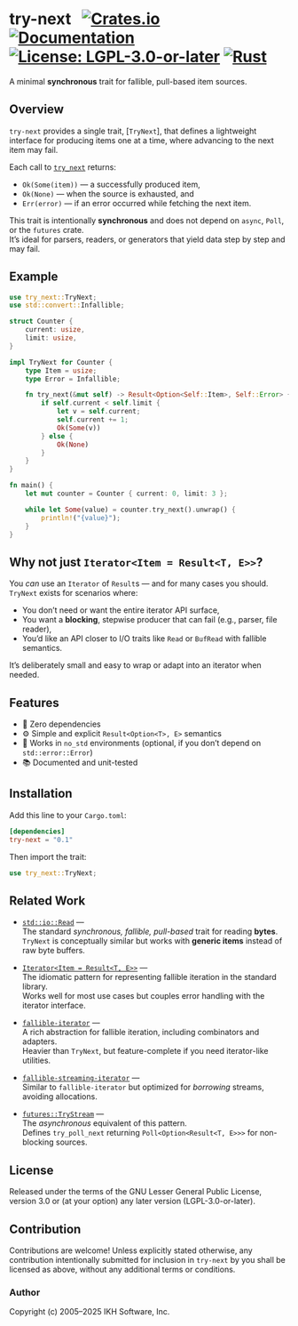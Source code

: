 # try-next &nbsp; [![Crates.io](https://img.shields.io/crates/v/try-next.svg)](https://crates.io/crates/try-next) [![Documentation](https://docs.rs/parlex/badge.svg)](https://docs.rs/try-next) [![License: LGPL-3.0-or-later](https://img.shields.io/badge/License-LGPL%203.0--or--later-blue.svg)](https://www.gnu.org/licenses/lgpl-3.0) [![Rust](https://img.shields.io/badge/rust-stable-brightgreen.svg)](https://www.rust-lang.org)

A minimal **synchronous** trait for fallible, pull-based item sources.

## Overview

`try-next` provides a single trait, [`TryNext`], that defines a lightweight interface for producing items one at a time, where advancing to the next item may fail.

Each call to [`try_next`](https://docs.rs/try-next/latest/try_next/trait.TryNext.html#tymethod.try_next) returns:

- `Ok(Some(item))` — a successfully produced item,  
- `Ok(None)` — when the source is exhausted, and  
- `Err(error)` — if an error occurred while fetching the next item.

This trait is intentionally **synchronous** and does not depend on `async`, `Poll`, or the `futures` crate.  
It’s ideal for parsers, readers, or generators that yield data step by step and may fail.

## Example

```rust
use try_next::TryNext;
use std::convert::Infallible;

struct Counter {
    current: usize,
    limit: usize,
}

impl TryNext for Counter {
    type Item = usize;
    type Error = Infallible;

    fn try_next(&mut self) -> Result<Option<Self::Item>, Self::Error> {
        if self.current < self.limit {
            let v = self.current;
            self.current += 1;
            Ok(Some(v))
        } else {
            Ok(None)
        }
    }
}

fn main() {
    let mut counter = Counter { current: 0, limit: 3 };

    while let Some(value) = counter.try_next().unwrap() {
        println!("{value}");
    }
}
```

## Why not just `Iterator<Item = Result<T, E>>`?

You *can* use an `Iterator` of `Result`s — and for many cases you should.
`TryNext` exists for scenarios where:

* You don’t need or want the entire iterator API surface,
* You want a **blocking**, stepwise producer that can fail (e.g., parser, file reader),
* You’d like an API closer to I/O traits like `Read` or `BufRead` with fallible semantics.

It’s deliberately small and easy to wrap or adapt into an iterator when needed.


## Features

* 🦀 Zero dependencies
* ⚙️  Simple and explicit `Result<Option<T>, E>` semantics
* 🧩 Works in `no_std` environments (optional, if you don’t depend on `std::error::Error`)
* 📚 Documented and unit-tested

## Installation

Add this line to your `Cargo.toml`:

```toml
[dependencies]
try-next = "0.1"
```

Then import the trait:

```rust
use try_next::TryNext;
```

## Related Work

- [`std::io::Read`](https://doc.rust-lang.org/std/io/trait.Read.html) —  
  The standard *synchronous, fallible, pull-based* trait for reading **bytes**.  
  `TryNext` is conceptually similar but works with **generic items** instead of raw byte buffers.

- [`Iterator<Item = Result<T, E>>`](https://doc.rust-lang.org/std/iter/trait.Iterator.html) —  
  The idiomatic pattern for representing fallible iteration in the standard library.  
  Works well for most use cases but couples error handling with the iterator interface.

- [`fallible-iterator`](https://crates.io/crates/fallible-iterator) —  
  A rich abstraction for fallible iteration, including combinators and adapters.  
  Heavier than `TryNext`, but feature-complete if you need iterator-like utilities.

- [`fallible-streaming-iterator`](https://crates.io/crates/fallible-streaming-iterator) —  
  Similar to `fallible-iterator` but optimized for *borrowing* streams, avoiding allocations.

- [`futures::TryStream`](https://docs.rs/futures/latest/futures/stream/trait.TryStream.html) —  
  The *asynchronous* equivalent of this pattern.  
  Defines `try_poll_next` returning `Poll<Option<Result<T, E>>>` for non-blocking sources.

## License

Released under the terms of the GNU Lesser General Public License, version 3.0 or (at your option) any later version (LGPL-3.0-or-later).

## Contribution

Contributions are welcome!
Unless explicitly stated otherwise, any contribution intentionally submitted for inclusion in `try-next` by you shall be licensed as above, without any additional terms or conditions.

### Author

Copyright (c) 2005–2025 IKH Software, Inc.

[crates.io]: https://crates.io/crates/try-next
[docs.rs]: https://docs.rs/try-next
